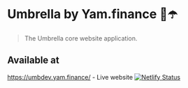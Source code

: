 # Umbrella by Yam.finance 🍠☂️

> The Umbrella core website application.

## Available at

https://umbdev.yam.finance/ - Live website
<a href="https://app.netlify.com/sites/yamycp/deploys" target="_blank">![Netlify Status](https://api.netlify.com/api/v1/badges/c97b040e-0743-4062-acb7-93fc1daee345/deploy-status)</a>

<!--
https://umbdev.dev.yam.finance/ - Devleopment builds
<a href="https://app.netlify.com/sites/naughty-villani-786b2d/deploys" target="_blank">![Netlify Status](https://api.netlify.com/api/v1/badges/aeee282a-58a9-4cf7-8965-a9cafc836168/deploy-status)</a>
-->
